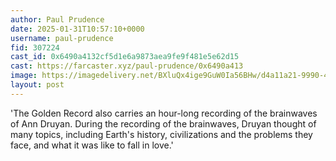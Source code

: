 ```yaml
---
author: Paul Prudence
date: 2025-01-31T10:57:10+0000
username: paul-prudence
fid: 307224
cast_id: 0x6490a4132cf5d1e6a9873aea9fe9f481e5e62d15
cast: https://farcaster.xyz/paul-prudence/0x6490a413
image: https://imagedelivery.net/BXluQx4ige9GuW0Ia56BHw/d4a11a21-9990-4896-8dcf-b3d3dfbdef00/original
layout: post
---
```


'The Golden Record also carries an hour-long recording of the brainwaves of Ann Druyan. During the recording of the brainwaves, Druyan thought of many topics, including Earth's history, civilizations and the problems they face, and what it was like to fall in love.'

<img src='https://imagedelivery.net/BXluQx4ige9GuW0Ia56BHw/d4a11a21-9990-4896-8dcf-b3d3dfbdef00/original' alt='' referrerpolicy='no-referrer'/>
